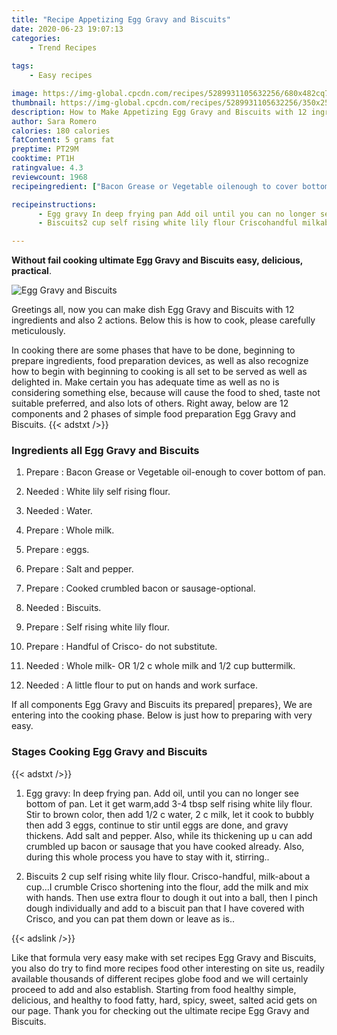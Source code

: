 ```yaml
---
title: "Recipe Appetizing Egg Gravy and Biscuits"
date: 2020-06-23 19:07:13
categories:
    - Trend Recipes
    
tags:
    - Easy recipes

image: https://img-global.cpcdn.com/recipes/5289931105632256/680x482cq70/egg-gravy-and-biscuits-recipe-main-photo.jpg
thumbnail: https://img-global.cpcdn.com/recipes/5289931105632256/350x250cq70/egg-gravy-and-biscuits-recipe-main-photo.jpg
description: How to Make Appetizing Egg Gravy and Biscuits with 12 ingredients and 2 stages of easy cooking.
author: Sara Romero
calories: 180 calories
fatContent: 5 grams fat
preptime: PT29M
cooktime: PT1H
ratingvalue: 4.3
reviewcount: 1968
recipeingredient: ["Bacon Grease or Vegetable oilenough to cover bottom of pan", "White lily self rising flour", "Water", "Whole milk", "eggs", "Salt and pepper", "Cooked crumbled bacon or sausageoptional", "Biscuits", "Self rising white lily flour", "Handful of Crisco do not substitute", "Whole milk OR 12 c whole milk and 12 cup buttermilk", "A little flour to put on hands and work surface"]

recipeinstructions: 
      - Egg gravy In deep frying pan Add oil until you can no longer see bottom of pan Let it get warmadd 34 tbsp self rising white lily flour Stir to brown color then add 12 c water 2 c milk let it cook to bubbly then add 3 eggs continue to stir until eggs are done and gravy thickens Add salt and pepper Also while its thickening up u can add crumbled up bacon or sausage that you have cooked already Also during this whole process you have to stay with it stirring 
      - Biscuits2 cup self rising white lily flour Criscohandful milkabout a cupI crumble Crisco shortening into the flour add the milk and mix with hands Then use extra flour to dough it out into a ball then I pinch dough individually and add to a biscuit pan that I have covered with Crisco and you can pat them down or leave as is

---
```




**Without fail cooking ultimate Egg Gravy and Biscuits easy, delicious, practical**. 


![Egg Gravy and Biscuits](https://img-global.cpcdn.com/recipes/5289931105632256/680x482cq70/egg-gravy-and-biscuits-recipe-main-photo.jpg "Egg Gravy and Biscuits")




Greetings all, now you can make dish Egg Gravy and Biscuits with 12 ingredients and also 2 actions. Below this is how to cook, please carefully meticulously.

In cooking there are some phases that have to be done, beginning to prepare ingredients, food preparation devices, as well as also recognize how to begin with beginning to cooking is all set to be served as well as delighted in. Make certain you has adequate time as well as no is considering something else, because will cause the food to shed, taste not suitable preferred, and also lots of others. Right away, below are 12 components and 2 phases of simple food preparation Egg Gravy and Biscuits.
{{< adstxt />}}

### Ingredients all Egg Gravy and Biscuits


1. Prepare  : Bacon Grease or Vegetable oil-enough to cover bottom of pan.

1. Needed  : White lily self rising flour.

1. Needed  : Water.

1. Prepare  : Whole milk.

1. Prepare  : eggs.

1. Prepare  : Salt and pepper.

1. Prepare  : Cooked crumbled bacon or sausage-optional.

1. Needed  : Biscuits.

1. Prepare  : Self rising white lily flour.

1. Prepare  : Handful of Crisco- do not substitute.

1. Needed  : Whole milk- OR 1/2 c whole milk and 1/2 cup buttermilk.

1. Needed  : A little flour to put on hands and work surface.



If all components Egg Gravy and Biscuits its prepared| prepares}, We are entering into the cooking phase. Below is just how to preparing with very easy.

### Stages Cooking Egg Gravy and Biscuits

{{< adstxt />}}


1. Egg gravy: In deep frying pan. Add oil, until you can no longer see bottom of pan. Let it get warm,add 3-4 tbsp self rising white lily flour. Stir to brown color, then add 1/2 c water, 2 c milk, let it cook to bubbly then add 3 eggs, continue to stir until eggs are done, and gravy thickens. Add salt and pepper. Also, while its thickening up u can add crumbled up bacon or sausage that you have cooked already. Also, during this whole process you have to stay with it, stirring..



1. Biscuits
2 cup self rising white lily flour. Crisco-handful, milk-about a cup...I crumble Crisco shortening into the flour, add the milk and mix with hands. Then use extra flour to dough it out into a ball, then I pinch dough individually and add to a biscuit pan that I have covered with Crisco, and you can pat them down or leave as is..





{{< adslink />}}

Like that formula very easy make with set recipes Egg Gravy and Biscuits, you also do try to find more recipes food other interesting on site us, readily available thousands of different recipes globe food and we will certainly proceed to add and also establish. Starting from food healthy simple, delicious, and healthy to food fatty, hard, spicy, sweet, salted acid gets on our page. Thank you for checking out the ultimate recipe Egg Gravy and Biscuits.
